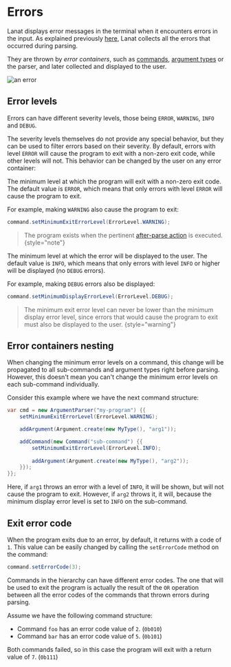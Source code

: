 # Errors

Lanat displays error messages in the terminal when it encounters errors in the input. As explained previously
[here](Argument-Type-parsing-process.md#error-collection), Lanat collects all the errors that occurred during parsing.

They are thrown by _error containers_, such as [commands](Commands.md), [argument types](Argument-types.md) or the parser, and later
collected and displayed to the user.

![an error](example-result.png)


## Error levels

Errors can have different severity levels, those being `ERROR`, `WARNING`, `INFO` and `DEBUG`.

The severity levels themselves do not provide any special behavior, but they can be used to filter errors
based on their severity. By default, errors with level `ERROR` will cause the program to exit with a non-zero
exit code, while other levels will not. This behavior can be changed by the user on any error container:

<deflist>
<def title="Minimum exit level">

The minimum level at which the program will exit with a non-zero exit code. The default value is `ERROR`, which
means that only errors with level `ERROR` will cause the program to exit.

For example, making `WARNING` also cause the program to exit:

````Java
command.setMinimumExitErrorLevel(ErrorLevel.WARNING);
````

> The program exists when the pertinent [after-parse action](Receiving-the-values.md#exitIfErrors) is executed.
> {style="note"}

</def>
<def title="Minimum display level">

The minimum level at which the error will be displayed to the user. The default value is `INFO`, which means that
only errors with level `INFO` or higher will be displayed (no `DEBUG` errors).

For example, making `DEBUG` errors also be displayed:

````Java
command.setMinimumDisplayErrorLevel(ErrorLevel.DEBUG);
````

</def>
</deflist>

> The minimum exit error level can never be lower than the minimum display error level, since errors that would cause
> the program to exit must also be displayed to the user.
> {style="warning"}


## Error containers nesting

When changing the minimum error levels on a command, this change will be propagated to all sub-commands and argument types
right before parsing. However, this doesn't mean you can't change the minimum error levels on each sub-command
individually.

<procedure title="Example">
<step>

Consider this example where we have the next command structure:

```Java
var cmd = new ArgumentParser("my-program") {{
	setMinimumExitErrorLevel(ErrorLevel.WARNING);

	addArgument(Argument.create(new MyType(), "arg1"));

	addCommand(new Command("sub-command") {{
		setMinimumExitErrorLevel(ErrorLevel.INFO);
		
		addArgument(Argument.create(new MyType(), "arg2"));
	}});
}};
```

Here, if `arg1` throws an error with a level of `INFO`, it will be shown, but will not cause the program to exit.
However, if `arg2` throws it, it will, because the minimum display error level is set to `INFO` on the sub-command.

</step>
</procedure>


## Exit error code

When the program exits due to an error, by default, it returns with a code of `1`. This value can be easily changed by
calling the `setErrorCode` method on the command:

````Java
command.setErrorCode(3);
````

Commands in the hierarchy can have different error codes. The one that will be used to exit the program is actually
the result of the `OR` operation between all the error codes of the commands that thrown errors during parsing.

<procedure title="Example">
<step>

Assume we have the following command structure:

- Command `foo` has an error code value of `2`. (`0b010`)
- Command `bar` has an error code value of `5`. (`0b101`)

Both commands failed, so in this case the program will exit with a return value of `7`. (`0b111`)

</step>
</procedure>